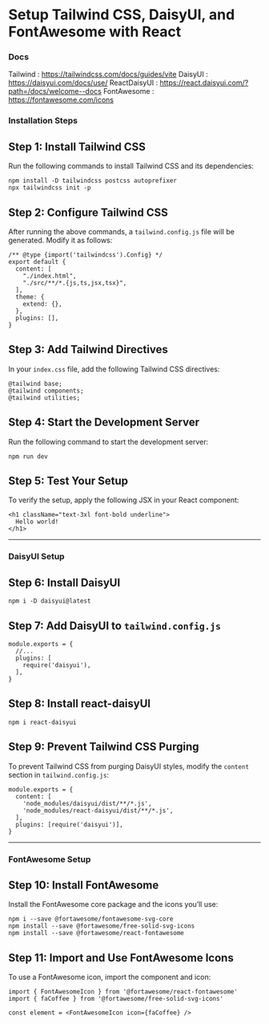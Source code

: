 # Setup Tailwind CSS, DaisyUI, and FontAwesome with React
### Docs 
Tailwind :
https://tailwindcss.com/docs/guides/vite
DaisyUI :
https://daisyui.com/docs/use/
ReactDaisyUI :
https://react.daisyui.com/?path=/docs/welcome--docs
FontAwesome :
https://fontawesome.com/icons


### Installation Steps

## Step 1: Install Tailwind CSS

Run the following commands to install Tailwind CSS and its dependencies:

    npm install -D tailwindcss postcss autoprefixer
    npx tailwindcss init -p

## Step 2: Configure Tailwind CSS

After running the above commands, a `tailwind.config.js` file will be generated. Modify it as follows:

    /** @type {import('tailwindcss').Config} */
    export default {
      content: [
        "./index.html",
        "./src/**/*.{js,ts,jsx,tsx}",
      ],
      theme: {
        extend: {},
      },
      plugins: [],
    }

## Step 3: Add Tailwind Directives

In your `index.css` file, add the following Tailwind CSS directives:

    @tailwind base;
    @tailwind components;
    @tailwind utilities;

## Step 4: Start the Development Server

Run the following command to start the development server:

    npm run dev

## Step 5: Test Your Setup

To verify the setup, apply the following JSX in your React component:

    <h1 className="text-3xl font-bold underline">
      Hello world!
    </h1>

---

### DaisyUI Setup

## Step 6: Install DaisyUI

    npm i -D daisyui@latest

## Step 7: Add DaisyUI to `tailwind.config.js`

    module.exports = {
      //...
      plugins: [
        require('daisyui'),
      ],
    }

## Step 8: Install react-daisyUI

    npm i react-daisyui

## Step 9: Prevent Tailwind CSS Purging

To prevent Tailwind CSS from purging DaisyUI styles, modify the `content` section in `tailwind.config.js`:

    module.exports = {
      content: [
        'node_modules/daisyui/dist/**/*.js',
        'node_modules/react-daisyui/dist/**/*.js',
      ],
      plugins: [require('daisyui')],
    }

---

### FontAwesome Setup

## Step 10: Install FontAwesome

Install the FontAwesome core package and the icons you’ll use:

    npm i --save @fortawesome/fontawesome-svg-core
    npm install --save @fortawesome/free-solid-svg-icons
    npm install --save @fortawesome/react-fontawesome

## Step 11: Import and Use FontAwesome Icons

To use a FontAwesome icon, import the component and icon:

    import { FontAwesomeIcon } from '@fortawesome/react-fontawesome'
    import { faCoffee } from '@fortawesome/free-solid-svg-icons'

    const element = <FontAwesomeIcon icon={faCoffee} />

